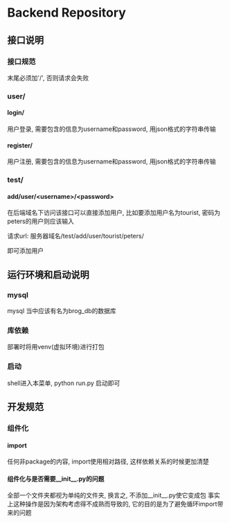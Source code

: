 # Backend Repository

## 接口说明
### 接口规范
末尾必须加'/', 否则请求会失败
### user/
#### login/
用户登录, 需要包含的信息为username和password, 用json格式的字符串传输

#### register/

用户注册, 需要包含的信息为username和password, 用json格式的字符串传输

### test/

#### add/user/\<username\>/\<password\>

在后端域名下访问该接口可以直接添加用户, 比如要添加用户名为tourist, 密码为peters的用户则应该输入

请求url: 服务器域名/test/add/user/tourist/peters/ 

即可添加用户

## 运行环境和启动说明
### mysql
mysql 当中应该有名为brog_db的数据库
### 库依赖
部署时将用venv(虚拟环境)进行打包
### 启动
shell进入本菜单, python run.py 启动即可

## 开发规范
### 组件化
#### import
任何非package的内容, import使用相对路径, 这样依赖关系的时候更加清楚
#### 组件化与是否需要__init__.py的问题
全部一个文件夹都视为单纯的文件夹, 换言之, 不添加__init__.py使它变成包
事实上这种操作是因为架构考虑得不成熟而导致的, 它的目的是为了避免循环import带来的问题
